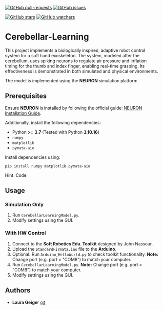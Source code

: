 [![GitHub pull-requests](https://img.shields.io/github/issues-pr/LauraGeiger/Cerebellar-Learning.svg?style=plastic)](https://github.com/LauraGeiger/Cerebellar-Learning/pulls)
[![GitHub issues](https://img.shields.io/github/issues/LauraGeiger/Cerebellar-Learning.svg?style=plastic)](https://github.com/LauraGeiger/Cerebellar-Learning/issues)

[![GitHub stars](https://img.shields.io/github/stars/LauraGeiger/Cerebellar-Learning.svg?label=Stars&style=social)](https://github.com/LauraGeiger/Cerebellar-Learning/stargazers)
[![GitHub watchers](https://img.shields.io/github/watchers/LauraGeiger/Cerebellar-Learning.svg?label=Watch&style=social)](https://github.com/LauraGeiger/Cerebellar-Learning/watchers)

# Cerebellar-Learning
This project implements a biologically inspired, adaptive robot control system for a soft hand exoskeleton.
The system, modeled after the cerebellum, uses spiking neurons to regulate air pressure and inflation timing for the thumb and index finger, enabling real-time grasping. 
Its effectiveness is demonstrated in both simulated and physical environments.

The model is implemented using the **NEURON** simulation platform.

## Prerequisites
Ensure **NEURON** is installed by following the official guide: [NEURON Installation Guide](https://www.neuron.yale.edu/neuron/download).

Additionally, install the following dependencies:

* Python **>= 3.7** (Tested with Python **3.10.16**)
* `numpy`
* `matplotlib`
* `pymata-aio`

Install dependencies using:
```
pip install numpy matplotlib pymata-aio
```

Hint: Code 

## Usage
### Simulation Only
1. Run `CerebellarLearningModel.py`.
2. Modify settings using the GUI.

### With HW Control
1. Connect to the **Soft Robotics Edu. Toolkit** designed by John Nassour.
2. Upload the `StandardFirmata.ino` file to the **Arduino**.
3. Optional: Run `Arduino_HelloWorld.py` to check toolkit functionality.
    **Note:** Change port (e.g. port = "COM8") to match your computer.
4. Run `CerebellarLearningModel.py`.
    **Note:** Change port (e.g. port = "COM8") to match your computer.
5. Modify settings using the GUI.

## Authors
* **Laura Geiger** [git](https://github.com/LauraGeiger)